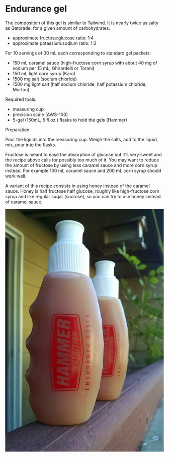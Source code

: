 Endurance gel
=============

The composition of this gel is similar to Tailwind.
It is nearly twice as salty as Gatorade,
for a given amount of carbohydrates.

* approximate fructose:glucose ratio: 1:4
* approximate potassium:sodium ratio: 1:3

For 10 servings of 30 mL each corresponding to standard gel packets:

* 150 mL caramel sauce (high-fructose corn syrup with about 40 mg of
  sodium per 15 mL; Ghirardelli or Torani)
* 150 mL light corn syrup (Karo)
* 1500 mg salt (sodium chloride)
* 1500 mg light salt (half sodium chloride, half potassium chloride; Morton)

Required tools:

* measuring cup
* precision scale (AWS-100)
* 5-gel (150mL, 5 fl.oz.) flasks to hold the gels (Hammer)

Preparation:

Pour the liquids into the measuring cup. Weigh the salts, add to the
liquid, mix, pour into the flasks.

Fructose is meant to ease the absorption of glucose but it's very
sweet and the recipe above calls for possibly too much of it.
You may want to reduce the amount of fructose by using less caramel
sauce and more corn syrup instead. For example 100 mL caramel sauce
and 200 mL corn syrup should work well.

A variant of this recipe consists in using honey instead of the
caramel sauce. Honey is half fructose half glucose, roughly like
high-fructose corn syrup and like regular sugar (sucrose),
so you can try to use honey instead of caramel sauce.

![Finished product in Hammer flasks](endurance-gel.jpg)
